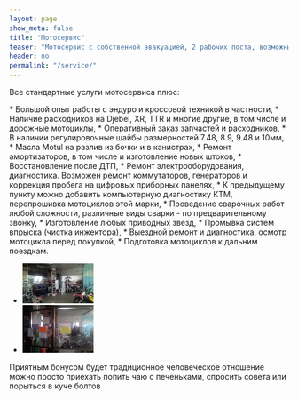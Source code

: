 ```yaml
---
layout: page
show_meta: false
title: "Мотосервис"
teaser: "Мотосервис с собственной эвакуацией, 2 рабочих поста, возможны мелкие токарные работы."
header: no
permalink: "/service/"
---
```

Все стандартные услуги мотосервиса плюс:

<div markdown="1">
* Большой опыт работы с эндуро и кроссовой техникой в частности,
* Наличие расходников на Djebel, XR, TTR и многие другие, в том числе и дорожные мотоциклы,
* Оперативный заказ запчастей и расходников,
* В наличии регулировочные шайбы размерностей 7.48, 8.9, 9.48 и 10мм,
* Масла Motul на разлив из бочки и в канистрах,
* Ремонт амортизаторов, в том числе и изготовление новых штоков,
* Восстановление после ДТП,
* Ремонт электрооборудования, диагностика. Возможен ремонт коммутаторов, генераторов и коррекция пробега на цифровых приборных панелях,
* К предыдущему пункту можно добавить компьютерную диагностику КТМ, перепрошивка мотоциклов этой марки,
* Проведение сварочных работ любой сложности, различные виды сварки - по предварительному звонку,
* Изготовление любых приводных звезд,
* Промывка систем впрыска (чистка инжектора),
* Выездной ремонт и диагностика, осмотр мотоцикла перед покупкой,
* Подготовка мотоциклов к дальним поездкам.
</div>

<ul class="clearing-thumbs small-block-grid-3" data-clearing>
  <li><a href="../images/P_20150718_105446.jpg"><img data-caption="Сервис" src="../images/P_20150718_105446_t.jpg"></a></li>
  <li><a href="../images/P_20150718_105354.jpg"><img data-caption="Сервис" src="../images/P_20150718_105354_t.jpg"></a></li>  
</ul>

Приятным бонусом будет традиционное человеческое отношение можно просто приехать попить чаю с печеньками, спросить совета или порыться в куче болтов